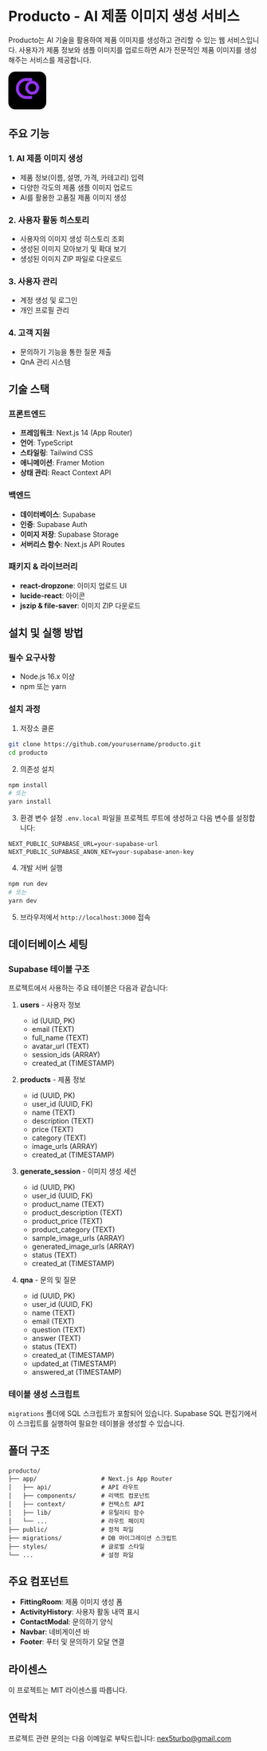 # Producto - AI 제품 이미지 생성 서비스

Producto는 AI 기술을 활용하여 제품 이미지를 생성하고 관리할 수 있는 웹 서비스입니다. 사용자가 제품 정보와 샘플 이미지를 업로드하면 AI가 전문적인 제품 이미지를 생성해주는 서비스를 제공합니다.

![Producto 메인 이미지](public/logo.svg)

## 주요 기능

### 1. AI 제품 이미지 생성
- 제품 정보(이름, 설명, 가격, 카테고리) 입력
- 다양한 각도의 제품 샘플 이미지 업로드
- AI를 활용한 고품질 제품 이미지 생성

### 2. 사용자 활동 히스토리
- 사용자의 이미지 생성 히스토리 조회
- 생성된 이미지 모아보기 및 확대 보기
- 생성된 이미지 ZIP 파일로 다운로드

### 3. 사용자 관리
- 계정 생성 및 로그인
- 개인 프로필 관리

### 4. 고객 지원
- 문의하기 기능을 통한 질문 제출
- QnA 관리 시스템

## 기술 스택

### 프론트엔드
- **프레임워크**: Next.js 14 (App Router)
- **언어**: TypeScript
- **스타일링**: Tailwind CSS
- **애니메이션**: Framer Motion
- **상태 관리**: React Context API

### 백엔드
- **데이터베이스**: Supabase
- **인증**: Supabase Auth
- **이미지 저장**: Supabase Storage
- **서버리스 함수**: Next.js API Routes

### 패키지 & 라이브러리
- **react-dropzone**: 이미지 업로드 UI
- **lucide-react**: 아이콘
- **jszip & file-saver**: 이미지 ZIP 다운로드

## 설치 및 실행 방법

### 필수 요구사항
- Node.js 16.x 이상
- npm 또는 yarn

### 설치 과정

1. 저장소 클론
```bash
git clone https://github.com/yourusername/producto.git
cd producto
```

2. 의존성 설치
```bash
npm install
# 또는
yarn install
```

3. 환경 변수 설정
`.env.local` 파일을 프로젝트 루트에 생성하고 다음 변수를 설정합니다:
```
NEXT_PUBLIC_SUPABASE_URL=your-supabase-url
NEXT_PUBLIC_SUPABASE_ANON_KEY=your-supabase-anon-key
```

4. 개발 서버 실행
```bash
npm run dev
# 또는
yarn dev
```

5. 브라우저에서 `http://localhost:3000` 접속

## 데이터베이스 세팅

### Supabase 테이블 구조

프로젝트에서 사용하는 주요 테이블은 다음과 같습니다:

1. **users** - 사용자 정보
   - id (UUID, PK)
   - email (TEXT)
   - full_name (TEXT)
   - avatar_url (TEXT)
   - session_ids (ARRAY)
   - created_at (TIMESTAMP)

2. **products** - 제품 정보
   - id (UUID, PK)
   - user_id (UUID, FK)
   - name (TEXT)
   - description (TEXT)
   - price (TEXT)
   - category (TEXT)
   - image_urls (ARRAY)
   - created_at (TIMESTAMP)

3. **generate_session** - 이미지 생성 세션
   - id (UUID, PK)
   - user_id (UUID, FK)
   - product_name (TEXT)
   - product_description (TEXT)
   - product_price (TEXT)
   - product_category (TEXT)
   - sample_image_urls (ARRAY)
   - generated_image_urls (ARRAY)
   - status (TEXT)
   - created_at (TIMESTAMP)

4. **qna** - 문의 및 질문
   - id (UUID, PK)
   - user_id (UUID, FK)
   - name (TEXT)
   - email (TEXT)
   - question (TEXT)
   - answer (TEXT)
   - status (TEXT)
   - created_at (TIMESTAMP)
   - updated_at (TIMESTAMP)
   - answered_at (TIMESTAMP)

### 테이블 생성 스크립트

`migrations` 폴더에 SQL 스크립트가 포함되어 있습니다. Supabase SQL 편집기에서 이 스크립트를 실행하여 필요한 테이블을 생성할 수 있습니다.

## 폴더 구조

```
producto/
├── app/                  # Next.js App Router
│   ├── api/              # API 라우트
│   ├── components/       # 리액트 컴포넌트
│   ├── context/          # 컨텍스트 API
│   ├── lib/              # 유틸리티 함수
│   └── ...               # 라우트 페이지
├── public/               # 정적 파일
├── migrations/           # DB 마이그레이션 스크립트
├── styles/               # 글로벌 스타일
└── ...                   # 설정 파일
```

## 주요 컴포넌트

- **FittingRoom**: 제품 이미지 생성 폼
- **ActivityHistory**: 사용자 활동 내역 표시
- **ContactModal**: 문의하기 양식
- **Navbar**: 네비게이션 바
- **Footer**: 푸터 및 문의하기 모달 연결

## 라이센스

이 프로젝트는 MIT 라이센스를 따릅니다.

## 연락처

프로젝트 관련 문의는 다음 이메일로 부탁드립니다:
nex5turbo@gmail.com 